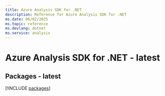 ```yaml
---
title: Azure Analysis SDK for .NET
description: Reference for Azure Analysis SDK for .NET
ms.date: 06/02/2025
ms.topic: reference
ms.devlang: dotnet
ms.service: analysis
---
```

# Azure Analysis SDK for .NET - latest
## Packages - latest
[!INCLUDE [packages](analysis-index.md)]